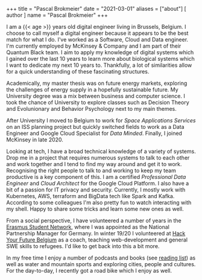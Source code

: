 +++
title = "Pascal Brokmeier"
date = "2021-03-01"
aliases = ["about"]
[ author ]
  name = "Pascal Brokmeier"
+++

I am a {{< age >}} years old digital engineer living in Brussels, Belgium. 
I choose to call myself a digital engineer because it appears to be the best match 
for what I do. I've worked as a Software, Cloud and Data engineer. I'm currently employed
by McKinsey & Company and I am part of their Quantum Black team. I aim to apply my knowledge
of digital systems which I gained over the last 10 years to learn more about 
biological systems which I want to dedicate my next 10 years to. Thankfully, a lot of
similarities allow for a quick understanding of these fascinating structures.


<!--
Before, I worked 6 years in software engineering in Germany and Australia. So far, I have lived
in 5 countries across three continents. That used to be something special but now I meet
people every day who can only smile at that.
-->

Academically, my master thesis was on future energy markets, exploring the 
challenges of energy supply in a hopefully sustainable future. My University
degree was a mix between business and computer science. I took the chance of University
to explore classes such as Decision Theory and Evolunionary and Behavior Psychology next to
my main themes. 

After University  I moved to Belgium to work for
 *Space Applications Services* on
an ISS planning project but quickly switched fields to work as a Data Engineer and
Google Cloud Specialist for *Data Minded*. Finally, I joined McKinsey in late 2020.

Looking at tech, I have a broad technical knowledge of a variety of systems. Drop me in a project
that requires numerous systems to talk to each other and work together and I tend to find 
my way around and get it to work. Recognising the right people to talk to and working 
to keep my team productive is a key component of this.
I am a certified _Professional Data Engineer_ and _Cloud Architect_ for the
Google Cloud Platform.  I also have a bit of
a passion for IT privacy and security.  Currently, I mostly work with Kubernetes, AWS,
terraform and BigData tech like Spark and Kafka. According to some colleagues I'm also
pretty fun to watch interacting with my shell. Happy to share some tricks and learn some new ones
as well.

From a social perspective, I have volunteered a number of years in the [Erasmus Student
Network](https://esn.org/about), where I was appointed as the National Partnership
Manager for Germany. In winter 19/20 I volunteered at [Hack Your Future
Belgium](https://hackyourfuture.be/) as a coach, teaching web-development and general
SWE skills to refugees. I'd like to get back into this a bit more. 

In my free time I enjoy a number of podcasts and books (see [reading
list](http://pascalbrokmeier.de/reading/)) as well as water and mountain sports and
exploring cities, people and cultures. For the day-to-day, I recently got a road bike
which I enjoy as well.